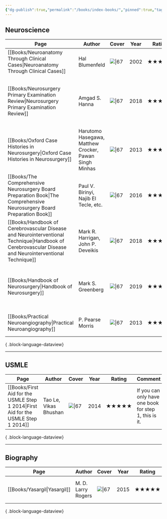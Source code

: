 ```yaml
---
{"dg-publish":true,"permalink":"/books/index-books/","pinned":true,"tags":["book","index"],"created":"2023-11-03T21:15:01.000-07:00","updated":"2023-11-11T11:12:51.486-08:00"}
---
```



## Neuroscience

| Page                                                                                                                                                      | Author                                                 | Cover                                                                                                                    | Year | Rating | Comment                                                                              |
| --------------------------------------------------------------------------------------------------------------------------------------------------------- | ------------------------------------------------------ | ------------------------------------------------------------------------------------------------------------------------ | ---- | ------ | ------------------------------------------------------------------------------------ |
| [[Books/Neuroanatomy Through Clinical Cases\|Neuroanatomy Through Clinical Cases]]                                                                     | Hal Blumenfeld                                         | ![\|67](http://books.google.com/books/content?id=GTpvQgAACAAJ&printsec=frontcover&img=1&zoom=1&source=gbs_api)           | 2002 | ★★★★★  | The best neuroanatomy book.                                                          |
| [[Books/Neurosurgery Primary Examination Review\|Neurosurgery Primary Examination Review]]                                                             | Amgad S. Hanna                                         | ![\|67](http://books.google.com/books/content?id=wtB-DwAAQBAJ&printsec=frontcover&img=1&zoom=1&edge=curl&source=gbs_api) | 2018 | ★★★★★  | Q&A review book with excellent diagrams and tables, recommend for late stage review. |
| [[Books/Oxford Case Histories in Neurosurgery\|Oxford Case Histories in Neurosurgery]]                                                                 | Harutomo Hasegawa, Matthew Crocker, Pawan Singh Minhas | ![\|67](http://books.google.com/books/content?id=y9H8OzM3niUC&printsec=frontcover&img=1&zoom=1&edge=curl&source=gbs_api) | 2013 | ★★★★★  | Excellent introduction book to clinical neurosurgery cases.                          |
| [[Books/The Comprehensive Neurosurgery Board Preparation Book\|The Comprehensive Neurosurgery Board Preparation Book]]                                 | Paul V. Birinyi, Najib El Tecle, etc.                  | ![\|67](http://books.google.com/books/content?id=B8fhEAAAQBAJ&printsec=frontcover&img=1&zoom=1&edge=curl&source=gbs_api) | 2016 | ★★★★★  | Excellent Q&A book, recommend for early stage knowledge accumulation.                |
| [[Books/Handbook of Cerebrovascular Disease and Neurointerventional Technique\|Handbook of Cerebrovascular Disease and Neurointerventional Technique]] | Mark R. Harrigan, John P. Deveikis                     | ![\|67](http://books.google.com/books/content?id=pM1NDwAAQBAJ&printsec=frontcover&img=1&zoom=1&edge=curl&source=gbs_api) | 2018 | ★★★★★  | An essential endovascular book for readers of all levels.                            |
| [[Books/Handbook of Neurosurgery\|Handbook of Neurosurgery]]                                                                                           | Mark S. Greenberg                                      | ![\|67](http://books.google.com/books/content?id=Iu9owAEACAAJ&printsec=frontcover&img=1&zoom=1&source=gbs_api)           | 2019 | ★★★★☆  | In the era of the Internet, the value of this book has been drastically depreciated. |
| [[Books/Practical Neuroangiography\|Practical Neuroangiography]]                                                                                       | P. Pearse Morris                                       | ![\|67](http://books.google.com/books/content?id=HyMQXPCHWNcC&printsec=frontcover&img=1&zoom=1&edge=curl&source=gbs_api) | 2013 | ★★★★☆  | An excellent book for fellow level trainees.                                         |

{ .block-language-dataview}

---

## USMLE

| Page                                                                                  | Author                | Cover                                                                                                          | Year | Rating | Comment                                               |
| ------------------------------------------------------------------------------------- | --------------------- | -------------------------------------------------------------------------------------------------------------- | ---- | ------ | ----------------------------------------------------- |
| [[Books/First Aid for the USMLE Step 1 2014\|First Aid for the USMLE Step 1 2014]] | Tao Le, Vikas Bhushan | ![\|67](http://books.google.com/books/content?id=0TZPAgAAQBAJ&printsec=frontcover&img=1&zoom=1&source=gbs_api) | 2014 | ★★★★★  | If you can only have one book for step 1, this is it. |

{ .block-language-dataview}

---

## Biography

| Page                            | Author             | Cover                                                                                                          | Year | Rating | Comment                                    |
| ------------------------------- | ------------------ | -------------------------------------------------------------------------------------------------------------- | ---- | ------ | ------------------------------------------ |
| [[Books/Yasargil\|Yasargil]] | M. D. Larry Rogers | ![\|67](http://books.google.com/books/content?id=DC36sgEACAAJ&printsec=frontcover&img=1&zoom=1&source=gbs_api) | 2015 | ★★★★★  | The life of father of modern neurosurgery. |

{ .block-language-dataview}
